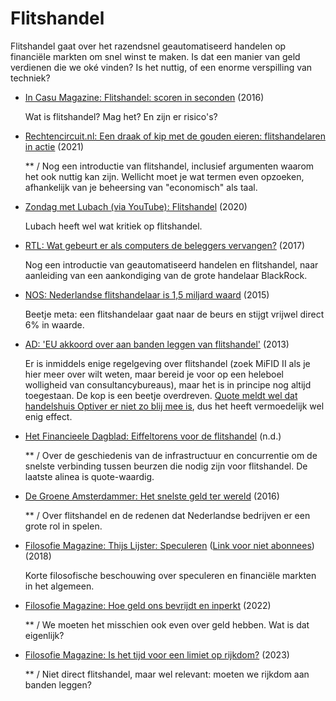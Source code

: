 # Flitshandel

Flitshandel gaat over het razendsnel geautomatiseerd handelen op financiële markten om snel winst te maken. Is dat een manier van geld verdienen die we oké vinden? Is het nuttig, of een enorme verspilling van techniek?

- [In Casu Magazine: Flitshandel: scoren in seconden](https://incasumagazine.nl/magazine/casu-magazine-nr-5/flitshandel-scoren-seconden/) (2016)

  Wat is flitshandel? Mag het? En zijn er risico's?

- [Rechtencircuit.nl: Een draak of kip met de gouden eieren: flitshandelaren in actie](https://www.rechtencircuit.nl/een-draak-of-kip-met-de-gouden-eieren-flitshandelaren-in-actie/) (2021)

  \*\* / Nog een introductie van flitshandel, inclusief argumenten waarom het ook nuttig kan zijn. Wellicht moet je wat termen even opzoeken, afhankelijk van je beheersing van "economisch" als taal.

- [Zondag met Lubach (via YouTube): Flitshandel](https://www.youtube.com/watch?v=i8F9Jl15L-A) (2020)

  Lubach heeft wel wat kritiek op flitshandel.

- [RTL: Wat gebeurt er als computers de beleggers vervangen?](https://www.rtl.nl/geld-en-werk/artikel/142356/wat-gebeurt-er-als-computers-de-beleggers-vervangen) (2017)

  Nog een introductie van geautomatiseerd handelen en flitshandel, naar aanleiding van een aankondiging van de grote handelaar BlackRock.

- [NOS: Nederlandse flitshandelaar is 1,5 miljard waard](https://nos.nl/artikel/2046211-nederlandse-flitshandelaar-is-1-5-miljard-waard) (2015)

  Beetje meta: een flitshandelaar gaat naar de beurs en stijgt vrijwel direct 6% in waarde.

- [AD: 'EU akkoord over aan banden leggen van flitshandel'](https://www.ad.nl/economie/eu-akkoord-over-aan-banden-leggen-van-flitshandel~a374932e/) (2013)

  Er is inmiddels enige regelgeving over flitshandel (zoek MiFID II als je hier meer over wilt weten, maar bereid je voor op een heleboel wolligheid van consultancybureaus), maar het is in principe nog altijd toegestaan. De kop is een beetje overdreven. [Quote meldt wel dat handelshuis Optiver er niet zo blij mee is](https://www.quotenet.nl/financien/beurs/a200210/steenrijke-flitshandelaren-optiver-boos-op-europese-commissie-200210/), dus het heeft vermoedelijk wel enig effect.

- [Het Financieele Dagblad: Eiffeltorens voor de flitshandel](https://flitshandel.fd.nl/) (n.d.)

  \*\* / Over de geschiedenis van de infrastructuur en concurrentie om de snelste verbinding tussen beurzen die nodig zijn voor flitshandel. De laatste alinea is quote-waardig.

- [De Groene Amsterdammer: Het snelste geld ter wereld](https://www.groene.nl/artikel/het-snelste-geld-ter-wereld) (2016)

  \*\* / Over flitshandel en de redenen dat Nederlandse bedrijven er een grote rol in spelen.

- [Filosofie Magazine: Thijs Lijster: Speculeren](https://www.filosofie.nl/thijs-lijster-speculeren/) ([Link voor niet abonnees](https://archive.is/IYGY8)) (2018)

  Korte filosofische beschouwing over speculeren en financiële markten in het algemeen.

- [Filosofie Magazine: Hoe geld ons bevrijdt en inperkt](https://www.filosofie.nl/hoe-geld-ons-bevrijdt-en-inperkt/) (2022)

  \*\* / We moeten het misschien ook even over geld hebben. Wat is dat eigenlijk?

- [Filosofie Magazine: Is het tijd voor een limiet op rijkdom?](https://www.filosofie.nl/limitarisme-is-het-tijd-voor-een-limiet-op-rijkdom/) (2023)

  \*\* / Niet direct flitshandel, maar wel relevant: moeten we rijkdom aan banden leggen?
